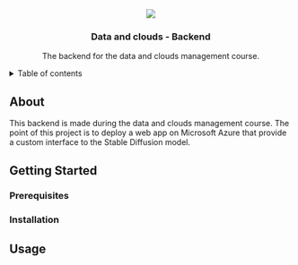 <!-- Project shields -->
<div align="center">
  <a href="https://www.python.org/">
    <img src="https://img.shields.io/badge/python-v3.11-informational?style=flat-square">
  </a>
</div>

<!-- Project title -->
<div align="center">
  <h3>Data and clouds - Backend</h3>
  <p>The backend for the data and clouds management course.</p>
</div>

<!-- Table of contents -->
<details>
  <summary>Table of contents</summary>
  <ol>
    <li><a href="#about">About</a></li>
    <li>
      <a href="#getting-started">Getting started</a>
    </li>
    <li>
      <a href="#usage">Usage</a>
    </li>
  </ol>
</details>

## About

This backend is made during the data and clouds management course.
The point of this project is to deploy a web app on Microsoft Azure that provide a custom interface to the Stable Diffusion model.

## Getting Started

### Prerequisites

### Installation

## Usage
